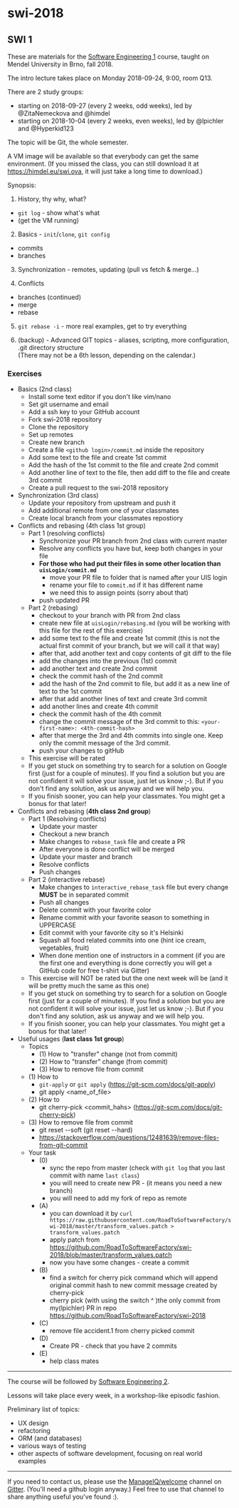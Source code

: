 # swi-2018

## SWI 1

These are materials for the [Software Engineering 1](http://is.mendelu.cz/katalog/syllabus.pl?kod=PEF:SWI1) course, taught on Mendel University in Brno, fall 2018.

The intro lecture takes place on Monday 2018-09-24, 9:00, room Q13.

There are 2 study groups:

   * starting on 2018-09-27 (every 2 weeks, odd weeks), led by @ZitaNemeckova and @himdel
   * starting on 2018-10-04 (every 2 weeks, even weeks), led by @lpichler and @Hyperkid123


The topic will be Git, the whole semester.

A VM image will be available so that everybody can get the same environment. (If you missed the class, you can still download it at https://himdel.eu/swi.ova, it will just take a long time to download.)


Synopsis:

1. History, thy why, what?  
  - `git log` - show what's what
  - (get the VM running)

2. Basics - `init`/`clone`, `git config`  
  - commits
  - branches

3. Synchronization - remotes, updating (pull vs fetch & merge...)

4. Conflicts  
  - branches (continued)
  - merge
  - rebase

5. `git rebase -i` - more real examples, get to try everything

6. (backup) - Advanced GIT topics - aliases, scripting, more configuration, .git directory structure  
  (There may not be a 6th lesson, depending on the calendar.)

### Exercises

- Basics (2nd class)
  - Install some text editor if you don't like vim/nano
  - Set git username and email
  - Add a ssh key to your GitHub account
  - Fork swi-2018 repository
  - Clone the repository
  - Set up remotes
  - Create new branch
  - Create a file `<github login>/commit.md` inside the repository
  - Add some text to the file and create 1st commit
  - Add the hash of the 1st commit to the file and create 2nd commit
  - Add another line of text to the file, then add diff to the file and create 3rd commit
  - Create a pull request to the swi-2018 repository
- Synchronization (3rd class)
  - Update your repository from upstream and push it
  - Add additional remote from one of your classmates
  - Create local branch from your classmates repostiory
- Conflicts and rebasing (4th class 1st group)
  - Part 1 (resolving conflicts)
    - Synchronize your PR branch from 2nd class with current master
    - Resolve any conflicts you have but, keep both changes in your file
    - **For those who had put their files in some other location than `uisLogin/commit.md`**
      - move your PR file to folder that is named after your UIS login
      - rename your file to `commit.md` if it has different name
      - we need this to assign points (sorry about that)
    - push updated PR
  - Part 2 (rebasing)
    - checkout to your branch with PR from 2nd class
    - create new file at `uisLogin/rebasing.md` (you will be working with this file for the rest of this exercise)
    - add some text to the file and create 1st commit (this is not the actual first commit of your branch, but we will call it that way)
    - after that, add another text and copy contents of git diff to the file
    - add the changes into the previous (1st) commit
    - add another text and create 2nd commit
    - check the commit hash of the 2nd commit
    - add the hash of the 2nd commit to file, but add it as a new line of text to the 1st commit
    - after that add another lines of text and create 3rd commit
    - add another lines and create 4th commit
    - check the commit hash of the 4th commit
    - change the commit message of the 3rd commit to this: `<your-first-name>: <4th-commit-hash>`
    - after that merge the 3rd and 4th commits into single one. Keep only the commit message of the 3rd commit.
    - push your changes to gitHub
  - This exercise will be rated
  - If you get stuck on something try to search for a solution on Google first (just for a couple of minutes). If you find a solution but you are not confident it will solve your issue, just let us know ;-). But if you don't find any solution, ask us anyway and we will help you.
  - If you finish sooner, you can help your classmates. You might get a bonus for that later!
- Conflicts and rebasing (**4th class 2nd group**)
  - Part 1 (Resolving conflicts)
    - Update your master
    - Checkout a new branch
    - Make changes to `rebase_task` file and create a PR
    - After everyone is done conflict will be merged
    - Update your master and branch
    - Resolve conflicts
    - Push changes
  - Part 2 (interactive rebase)
    - Make changes to `interactive_rebase_task` file but every change **MUST** be in separated commit
    - Push all changes
    - Delete commit with your favorite color
    - Rename commit with your favorite season to something in UPPERCASE
    - Edit commit with your favorite city so it's Helsinki 
    - Squash all food related commits into one (hint ice cream, vegetables, fruit)
    - When done mention one of instructors in a comment (if you are the first one and everything is done correctly you will get a GitHub code for free t-shirt via Gitter) 
  - This exercise will NOT be rated but the one next week will be (and it will be pretty much the same as this one)
  - If you get stuck on something try to search for a solution on Google first (just for a couple of minutes). If you find a solution but you are not confident it will solve your issue, just let us know ;-). But if you don't find any solution, ask us anyway and we will help you.
  - If you finish sooner, you can help your classmates. You might get a bonus for that later!
- Useful usages (**last class 1st group**)
    - Topics
        - (1) How to "transfer" change (not from commit)
        - (2) How to "transfer" change (from commit)
        - (3) How to remove file from commit
    - (1) How to
        - `git-apply` or `git apply` (https://git-scm.com/docs/git-apply)
        - git apply <name_of_file>
    - (2) How to
        - git cherry-pick <commit_hahs> (https://git-scm.com/docs/git-cherry-pick)
    - (3) How to remove file from commit
        - git reset --soft (git reset --hard)
        - https://stackoverflow.com/questions/12481639/remove-files-from-git-commit
    - Your task
        - (0) 
            - sync the repo from master (check with `git log` that you last commit with name `last class`)
            - you will need to create new PR - (it means you need a new branch)
            - you will need to add my fork of repo as remote
        - (A) 
            - you can download it by `curl https://raw.githubusercontent.com/RoadToSoftwareFactory/swi-2018/master/transform_values.patch > transform_values.patch`
            - apply patch from https://github.com/RoadToSoftwareFactory/swi-2018/blob/master/transform_values.patch
            - now you have some changes - create a commit
        - (B) 
            - find a switch for cherry pick command which will append original commit hash to new commit message created by cherry-pick
            - cherry pick (with using the switch ^ )the only commit from my(lpichler) PR in repo https://github.com/RoadToSoftwareFactory/swi-2018
        - (C) 
            - remove file accident.1 from cherry picked commit
        - (D) 
            - Create PR - check that you have 2 commits
        - (E) 
            - help class mates

---

The course will be followed by [Software Engineering 2](https://is.mendelu.cz/katalog/syllabus.pl?kod=PEF:SWI2).

Lessons will take place every week, in a workshop-like episodic fashion.

Preliminary list of topics:

* UX design
* refactoring
* ORM (and databases)
* various ways of testing
* other aspects of software development, focusing on real world examples

---

If you need to contact us, please use the [ManageIQ/welcome](https://gitter.im/ManageIQ/welcome) channel on [Gitter](https://gitter.im). (You'll need a github login anyway.)
Feel free to use that channel to share anything useful you've found :).
